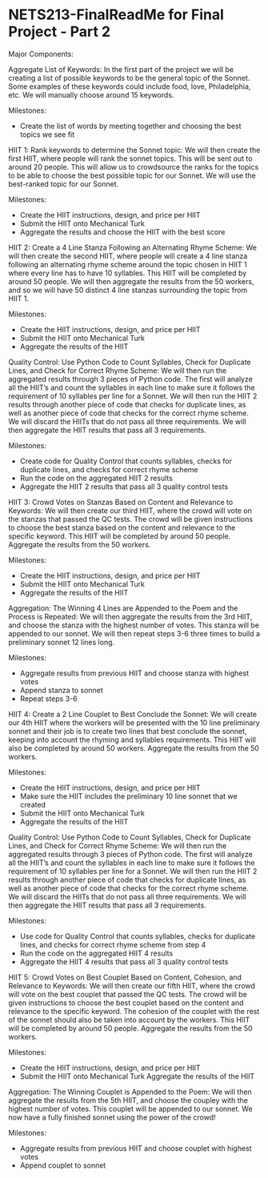 # NETS213-FinalReadMe for Final Project - Part 2

Major Components:

Aggregate List of Keywords: In the first part of the project we will be creating a list of possible keywords to be the general topic of the Sonnet. Some examples of these keywords could include food, love, Philadelphia, etc. We will manually choose around 15 keywords. 

Milestones:
- Create the list of words by meeting together and choosing the best topics we see fit

HIIT 1: Rank keywords to determine the Sonnet topic: We will then create the first HIIT, where people will rank the sonnet topics. This will be sent out to around 20 people. This will allow us to crowdsource the ranks for the topics to be able to choose the best possible topic for our Sonnet. We will use the best-ranked topic for our Sonnet. 

Milestones:
- Create the HIIT instructions, design, and price per HIIT
- Submit the HIIT onto Mechanical Turk
- Aggregate the results and choose the HIIT with the best score

HIIT 2: Create a 4 Line Stanza Following an Alternating Rhyme Scheme: We will then create the second HIIT, where people will create a 4 line stanza following an alternating rhyme scheme around the topic chosen in HIIT 1 where every line has to have 10 syllables. This HIIT will be completed by around 50 people. We will then aggregate the results from the 50 workers, and so we will have 50 distinct 4 line stanzas surrounding the topic from HIIT 1.

Milestones:
- Create the HIIT instructions, design, and price per HIIT
- Submit the HIIT onto Mechanical Turk
- Aggregate the results of the HIIT

Quality Control: Use Python Code to Count Syllables, Check for Duplicate Lines, and Check for Correct Rhyme Scheme: We will then run the aggregated results through 3 pieces of Python code. The first will analyze all the HIIT’s and count the syllables in each line to make sure it follows the requirement of 10 syllables per line for a Sonnet. We will then run the HIIT 2 results through another piece of code that checks for duplicate lines, as well as another piece of code that checks for the correct rhyme scheme. We will discard the HIITs that do not pass all three requirements. We will then aggregate the HIIT results that pass all 3 requirements. 

Milestones:
- Create code for Quality Control that counts syllables, checks for duplicate lines, and checks for correct rhyme scheme
- Run the code on the aggregated HIIT 2 results
- Aggregate the HIIT 2 results that pass all 3 quality control tests

HIIT 3: Crowd Votes on Stanzas Based on Content and Relevance to Keywords: We will then create our third HIIT, where the crowd will vote on the stanzas that passed the QC tests. The crowd will be given instructions to choose the best stanza based on the content and relevance to the specific keyword. This HIIT will be completed by around 50 people. Aggregate the results from the 50 workers. 

Milestones:
- Create the HIIT instructions, design, and price per HIIT
- Submit the HIIT onto Mechanical Turk
- Aggregate the results of the HIIT

Aggregation: The Winning 4 Lines are Appended to the Poem and the Process is Repeated: We will then aggregate the results from the 3rd HIIT, and choose the stanza with the highest number of votes. This stanza will be appended to our sonnet. We will then repeat steps 3-6 three times to build a preliminary sonnet 12 lines long. 

Milestones:
- Aggregate results from previous HIIT and choose stanza with highest votes
- Append stanza to sonnet
- Repeat steps 3-6

HIIT 4: Create a 2 Line Couplet to Best Conclude the Sonnet: We will create our 4th HIIT where the workers will be presented with the 10 line preliminary sonnet and their job is to create two lines that best conclude the sonnet, keeping into account the rhyming and syllables requirements. This HIIT will also be completed by around 50 workers. Aggregate the results from the 50 workers. 

Milestones:
- Create the HIIT instructions, design, and price per HIIT
- Make sure the HIIT includes the preliminary 10 line sonnet that we created
- Submit the HIIT onto Mechanical Turk
- Aggregate the results of the HIIT

Quality Control: Use Python Code to Count Syllables, Check for Duplicate Lines, and Check for Correct Rhyme Scheme: We will then run the aggregated results through 3 pieces of Python code. The first will analyze all the HIIT’s and count the syllables in each line to make sure it follows the requirement of 10 syllables per line for a Sonnet. We will then run the HIIT 2 results through another piece of code that checks for duplicate lines, as well as another piece of code that checks for the correct rhyme scheme. We will discard the HIITs that do not pass all three requirements. We will then aggregate the HIIT results that pass all 3 requirements. 

Milestones:
- Use code for Quality Control that counts syllables, checks for duplicate lines, and checks for correct rhyme scheme from step 4
- Run the code on the aggregated HIIT 4 results
- Aggregate the HIIT 4 results that pass all 3 quality control tests

HIIT 5: Crowd Votes on Best Couplet Based on Content, Cohesion, and Relevance to Keywords: We will then create our fifth HIIT, where the crowd will vote on the best couplet that passed the QC tests. The crowd will be given instructions to choose the best couplet based on the content and relevance to the specific keyword. The cohesion of the couplet with the rest of the sonnet should also be taken into account by the workers. This HIIT will be completed by around 50 people. Aggregate the results from the 50 workers. 

Milestones:
- Create the HIIT instructions, design, and price per HIIT
- Submit the HIIT onto Mechanical Turk
Aggregate the results of the HIIT

Aggregation: The Winning Couplet is Appended to the Poem: We will then aggregate the results from the 5th HIIT, and choose the coupley with the highest number of votes. This couplet will be appended to our sonnet. We now have a fully finished sonnet using the power of the crowd!

Milestones:
- Aggregate results from previous HIIT and choose couplet with highest votes
- Append couplet to sonnet
